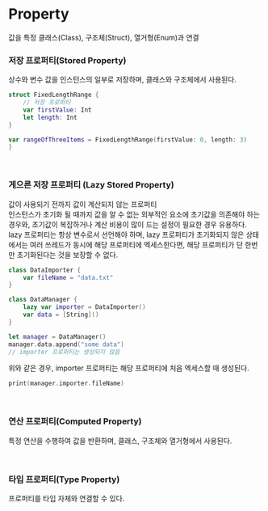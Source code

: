 # Property

값을 특정 클래스(Class), 구조체(Struct), 열거형(Enum)과 연결<br>

### 저장 프로퍼티(Stored Property)
상수와 변수 값을 인스턴스의 일부로 저장하며, 클래스와 구조체에서 사용된다.<br>
```swift
struct FixedLengthRange {
	// 저장 프로퍼티
	var firstValue: Int
	let length: Int
}

var rangeOfThreeItems = FixedLengthRange(firstValue: 0, length: 3)
}
```

<br>

### 게으른 저장 프로퍼티 (Lazy Stored Property)
값이 사용되기 전까지 값이 계산되지 않는 프로퍼티<br>
인스턴스가 초기화 될 때까지 값을 알 수 없는 외부적인 요소에 초기값을 의존해야 하는 경우와, 초기값이 복잡하거나 계산 비용이 많이 드는 설정이 필요한 경우 유용하다.<br>
lazy 프로퍼티는 항상 변수로서 선언해야 하며, lazy 프로퍼티가 초기화되지 않은 상태에서는 여러 쓰레드가 동시에 해당 프로퍼티에 엑세스한다면, 해당 프로퍼티가 단 한번만 초기화된다는 것을 보장할 수 없다.<br>

```swift
class DataImporter {
	var fileName = "data.txt"
}

class DataManager {
	lazy var importer = DataImporter()
	var data = [String]()
}

let manager = DataManager()
manager.data.append("some data")
// importer 프로퍼티는 생성되지 않음
```
위와 같은 경우, importer 프로퍼티는 해당 프로퍼티에 처음 엑세스할 때 생성된다.<br>
```swift
print(manager.importer.fileName)
```

<br>

### 연산 프로퍼티(Computed Property)
특정 연산을 수행하여 값을 반환하며, 클래스, 구조체와 열거형에서 사용된다.<br>

<br>

### 타입 프로퍼티(Type Property)
프로퍼티를 타입 자체와 연결할 수 있다.<br>

